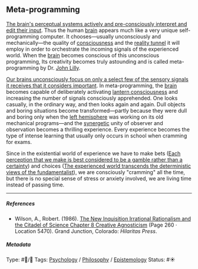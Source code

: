 ## Meta-programming

[The brain's perceptual systems actively and pre-consciously interpret and edit their input](The%20brain's%20perceptual%20systems%20actively%20and%20pre-consciously%20interpret%20and%20edit%20their%20input.md). Thus the human [brain](Brain.md) appears much like a very unique self-programming computer. It chooses—usually unconsciously and mechanically—the quality of [consciousness](Consciousness.md) and the [reality tunnel](Reality%20tunnel.md) it will employ in order to orchestrate the incoming signals of the experienced world. When the [brain](Brain.md) becomes conscious of this unconscious programming, Its creativity becomes truly astounding and is called meta-programming by Dr. [John Lilly](). 

[Our brains unconsciously focus on only a select few of the sensory signals it receives that it considers important](Our%20brains%20unconsciously%20focus%20on%20only%20a%20select%20few%20of%20the%20sensory%20signals%20it%20receives%20that%20it%20considers%20important.md). In meta-programming, the [brain](Brain.md) becomes capable of deliberately activating [lantern consciousness](Lantern%20consciousness.md) and increasing the number of signals consciously apprehended. One looks casually, in the ordinary way, and then looks again and again. Dull objects and boring situations become transformed—partly because they were dull and boring only when the [left hemisphere](Left%20hemisphere.md) was working on its old mechanical programs—and the [synergetic](Synergy.md) unity of observer and observation becomes a thrilling experience. Every experience becomes the type of intense learning that usually only occurs in school when cramming for exams. 

Since in the existential world of experience we have to make bets ([Each perception that we make is best considered to be a gamble rather than a certainty](Each%20perception%20that%20we%20make%20is%20best%20considered%20to%20be%20a%20gamble%20rather%20than%20a%20certainty.md)) and choices ([The experienced world transcends the deterministic views of the fundamentalist](The%20experienced%20world%20transcends%20the%20deterministic%20views%20of%20the%20fundamentalist.md)), we are consciously "cramming" all the time, but there is no special sense of stress or anxiety involved, we are living time instead of passing time. 

---

##### References

* Wilson, A., Robert. (1986). [The New Inquisition Irrational Rationalism and the Citadel of Science Chapter 8 Creative Agnosticism](The%20New%20Inquisition%20Irrational%20Rationalism%20and%20the%20Citadel%20of%20Science%20Chapter%208%20Creative%20Agnosticism.md) (Page 260 · Location 5470). Grand Junction, Colorado: *Hilaritas Press*.

##### Metadata

Type: #🔵/🔵 
Tags: [Psychology](Psychology.md) / [Philosophy](Philosophy.md) / [Epistemology](Epistemology.md) 
Status: #☀️ 
